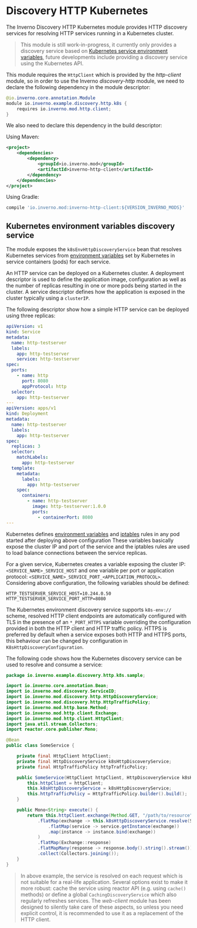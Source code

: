 [kubernetes]: https://kubernetes.io/
[kubernetes-service]: https://kubernetes.io/docs/concepts/services-networking/service
[kubernetes-service-env-variables]: https://kubernetes.io/docs/concepts/services-networking/service/#environment-variables
[iptables]: https://www.netfilter.org/projects/iptables/index.html

# Discovery HTTP Kubernetes

The Inverno Discovery HTTP Kubernetes module provides HTTP discovery services for resolving HTTP services running in a Kubernetes cluster.

> This module is still work-in-progress, it currently only provides a discovery service based on [Kubernetes service environment variables][kubernetes-service-env-variables], future developments include providing a discovery service using the Kubernetes API. 

This module requires the `HttpClient` which is provided by the *http-client* module, so in order to use the Inverno *discovery-http* module, we need to declare the following dependency in the module descriptor:

```java
@io.inverno.core.annotation.Module
module io.inverno.example.discovery.http.k8s {
    requires io.inverno.mod.http.client;
}
```

We also need to declare this dependency in the build descriptor:

Using Maven:

```xml
<project>
    <dependencies>
        <dependency>
            <groupId>io.inverno.mod</groupId>
            <artifactId>inverno-http-client</artifactId>
        </dependency>
    </dependencies>
</project>
```

Using Gradle:

```groovy
compile 'io.inverno.mod:inverno-http-client:${VERSION_INVERNO_MODS}'
```

## Kubernetes environment variables discovery service

The module exposes the `k8sEnvHttpDiscoveryService` bean that resolves Kubernetes services from [environment variables][kubernetes-service-env-variables] set by Kubernetes in service containers (pods) for each service.

An HTTP service can be deployed on a Kubernetes cluster. A deployment descriptor is used to define the application image, configuration as well as the number of replicas resulting in one or more pods being started in the cluster. A service descriptor defines how the application is exposed in the cluster typically using a `clusterIP`.

The following descriptor show how a simple HTTP service can be deployed using three replicas:

```yaml
apiVersion: v1
kind: Service
metadata:
  name: http-testserver
  labels:
    app: http-testserver
    service: http-testserver
spec:
  ports:
    - name: http
      port: 8080
      appProtocol: http
  selector:
    app: http-testserver
---
apiVersion: apps/v1
kind: Deployment
metadata:
  name: http-testserver
  labels:
    app: http-testserver
spec:
  replicas: 3
  selector:
    matchLabels:
      app: http-testserver
  template:
    metadata:
      labels:
        app: http-testserver
    spec:
      containers:
        - name: http-testserver
          image: http-testserver:1.0.0
          ports:
            - containerPort: 8080
---
```

Kubernetes defines [environment variables][kubernetes-service-env-variables] and [iptables][iptables] rules in any pod started after deploying above configuration These variables basically expose the cluster IP and port of the service and the iptables rules are used to load balance connections between the service replicas.

For a given service, Kubernetes creates a variable exposing the cluster IP: `<SERVICE_NAME>_SERVICE_HOST` and one variable per port or application protocol: `<SERVICE_NAME>_SERVICE_PORT_<APPLICATION_PROTOCOL>`. Considering above configuration, the following variables should be defined:

```properties
HTTP_TESTSERVER_SERVICE_HOST=10.244.0.50
HTTP_TESTSERVER_SERVICE_PORT_HTTP=8080
```

The Kubernetes environment discovery service supports `k8s-env://` scheme, resolved HTTP client endpoints are automatically configured with TLS in the presence of an `*_PORT_HTTPS` variable overriding the configuration provided in both the HTTP client and HTTP traffic policy. HTTPS is preferred by default when a service exposes both HTTP and HTTPS ports, this behaviour can be changed by configuration in `K8sHttpDiscoveryConfiguration`.

The following code shows how the Kubernetes discovery service can be used to resolve and consume a service:

```java
package io.inverno.example.discovery.http.k8s.sample;

import io.inverno.core.annotation.Bean;
import io.inverno.mod.discovery.ServiceID;
import io.inverno.mod.discovery.http.HttpDiscoveryService;
import io.inverno.mod.discovery.http.HttpTrafficPolicy;
import io.inverno.mod.http.base.Method;
import io.inverno.mod.http.client.Exchange;
import io.inverno.mod.http.client.HttpClient;
import java.util.stream.Collectors;
import reactor.core.publisher.Mono;

@Bean
public class SomeService {

    private final HttpClient httpClient;
    private final HttpDiscoveryService k8sHttpDiscoveryService;
    private final HttpTrafficPolicy httpTrafficPolicy;

    public SomeService(HttpClient httpClient, HttpDiscoveryService k8sHttpDiscoveryService) {
        this.httpClient = httpClient;
        this.k8sHttpDiscoveryService = k8sHttpDiscoveryService;
        this.httpTrafficPolicy = HttpTrafficPolicy.builder().build();
    }

    public Mono<String> execute() {
        return this.httpClient.exchange(Method.GET, "/path/to/resource")
            .flatMap(exchange -> this.k8sHttpDiscoveryService.resolve(ServiceID.of("http://some-service"))
                .flatMap(service -> service.getInstance(exchange))
                .map(instance -> instance.bind(exchange))
            )
            .flatMap(Exchange::response)
            .flatMapMany(response -> response.body().string().stream())
            .collect(Collectors.joining());
    }
}
```

> In above example, the service is resolved on each request which is not suitable for a real-life application. Several options exist to make it more robust: cache the service using reactor API (e.g. using `cache()` methods) or define a global `CachingDiscoveryService` which also regularly refreshes services. The *web-client* module has been designed to silently take care of these aspects, so unless you need explicit control, it is recommended to use it as a replacement of the HTTP client.